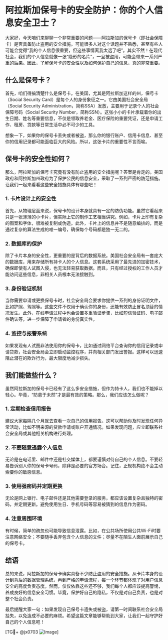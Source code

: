 # 阿拉斯加保号卡的安全防护：你的个人信息安全卫士？

大家好，今天咱们来聊聊一个非常重要的问题——阿拉斯加的保号卡（即社会保障卡）是否具备防止盗用的安全措施。可能很多人对这个话题并不熟悉，甚至有些人可能会觉得“我的个人信息很重要，但这些事情离我太远了吧”。其实不然！在现代社会，我们的个人信息就像一张“隐形的名片”，一旦被盗用，可能会带来一系列严重的后果。因此，了解保号卡的安全性以及如何保护自己的信息，真的非常重要。

## 什么是保号卡？

首先，咱们得搞清楚什么是保号卡。在美国，尤其是阿拉斯加这样的州，保号卡（Social Security Card）是每个人的身份象征之一。它由美国社会安全局（Social Security Administration，简称SSA）发放，主要用于记录个人的社会保障号码（Social Security Number，简称SSN）。这张小小的卡片承载着你的出生日期、姓名等重要信息，不仅是领取养老金、医疗保险的重要凭证，还是申请工作、租房、贷款等日常生活中必不可少的工具。

想象一下，如果你的保号卡丢失或者被盗，那么你的银行账户、信用卡信息、甚至你的信用记录都可能面临巨大的风险。所以，这张卡片的重要性不言而喻。

## 保号卡的安全性如何？

那么，阿拉斯加的保号卡究竟有没有防止盗用的安全措施呢？答案是肯定的。美国政府和阿拉斯加州政府为了保护公民的信息安全，采取了一系列严密的防范措施。让我们一起来看看这些安全措施具体有哪些吧！

### 1. 卡片设计上的安全性

首先，从物理层面来说，保号卡的设计本身就具有一定的防伪功能。虽然它看起来只是一张薄薄的小卡片，但实际上它的制作工艺相当讲究。例如，卡片上印有复杂的图案和字体，很难被复制或伪造。此外，卡片上的信息并不是随意编排的，而是通过复杂的算法生成的唯一编号，确保每个号码都是独一无二的。

### 2. 数据库的保护

除了卡片本身的安全性，更重要的是背后的数据系统。美国社会安全局有一套庞大的数据库，用来存储所有持卡人的个人信息。这套系统采用了最先进的加密技术，确保即使有人试图入侵，也无法轻易获取数据。而且，只有经过授权的工作人员才能访问这些信息，非相关人员根本无法接触到。

### 3. 身份验证机制

当你需要申请或更换保号卡时，社会安全局会要求你提供一系列的身份证明文件，比如护照、驾照等。这些文件不仅用于确认你的身份，还能有效防止冒名顶替的情况发生。此外，在线申请过程中也会设置多重验证步骤，比如短信验证码、电子邮件确认等，进一步保障了申请者的身份真实性。

### 4. 监控与报警系统

如果发现有人试图非法使用你的保号卡，比如通过网络平台查询你的信用记录或申请贷款，社会安全局会立即启动监控程序，并向相关部门发出警报。这样可以迅速阻止潜在的欺诈行为，最大限度地减少损失。

## 我们能做些什么？

虽然阿拉斯加的保号卡已经有了这么多安全措施，但作为持卡人，我们也不能掉以轻心。毕竟，“防患于未然”才是最有效的策略。那么，我们应该怎么做呢？

### 1. 定期检查信用报告

建议大家每隔几个月就去查看一次自己的信用报告。这可以帮助你及时发现任何异常活动，比如不明来源的贷款申请或账户开通情况。如果发现问题，应立即联系社会安全局或其他相关机构进行处理。

### 2. 不要随意透露个人信息

无论是在电话里、邮件中还是社交媒体上，都要谨慎对待自己的个人信息。不要轻易告诉别人你的保号卡号码，除非是必要的官方场合。记住，正规机构绝不会主动索要你的敏感信息。

### 3. 使用强密码并定期更换

无论是网上银行、电子邮件还是其他需要登录的服务，都应该设置复杂且独特的密码，并定期更新。避免使用生日、手机号码等容易被猜到的信息作为密码。

### 4. 注意周围环境

有时候，简单的疏忽也可能导致信息泄露。比如，在公共场所使用公共Wi-Fi时要注意网络安全；不要随手丢弃包含个人信息的文件；尽量不在陌生人面前展示自己的保号卡。

## 结语

总的来说，阿拉斯加的保号卡确实具备不少防止盗用的安全措施。从卡片本身的设计到背后的数据管理系统，再到严格的申请流程，每一个环节都体现了对用户信息安全的高度负责态度。然而，仅仅依靠这些还不够，我们每个人都应该提高警惕，养成良好的信息安全习惯。毕竟，保护好自己的隐私，不仅是对自己负责，也是对整个社会负责。

最后提醒大家一句：如果发现自己保号卡遗失或被盗，请第一时间联系社会安全局挂失，以免造成不必要的麻烦。希望这篇文章能够帮助到大家，让我们一起守护好自己的个人信息吧！

[TG💪+ @jx0703 ![Image](https://github.com/user-attachments/assets/dbca1d08-cadb-493c-b0ec-ad6f7a83f270)]